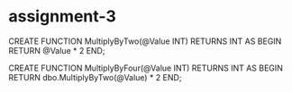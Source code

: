 # assignment-3

CREATE FUNCTION MultiplyByTwo(@Value INT)
RETURNS INT
AS
BEGIN
    RETURN @Value * 2
END;

CREATE FUNCTION MultiplyByFour(@Value INT)
RETURNS INT
AS
BEGIN
    RETURN dbo.MultiplyByTwo(@Value) * 2
END;
